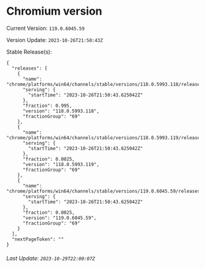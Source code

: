 # Chromium version

Current Version: `119.0.6045.59`

Version Update: `2023-10-26T21:50:43Z`

Stable Release(s):
```
{
  "releases": [
    {
      "name": "chrome/platforms/win64/channels/stable/versions/118.0.5993.118/releases/1698357043",
      "serving": {
        "startTime": "2023-10-26T21:50:43.625042Z"
      },
      "fraction": 0.995,
      "version": "118.0.5993.118",
      "fractionGroup": "69"
    },
    {
      "name": "chrome/platforms/win64/channels/stable/versions/118.0.5993.119/releases/1698357043",
      "serving": {
        "startTime": "2023-10-26T21:50:43.625042Z"
      },
      "fraction": 0.0025,
      "version": "118.0.5993.119",
      "fractionGroup": "69"
    },
    {
      "name": "chrome/platforms/win64/channels/stable/versions/119.0.6045.59/releases/1698357043",
      "serving": {
        "startTime": "2023-10-26T21:50:43.625042Z"
      },
      "fraction": 0.0025,
      "version": "119.0.6045.59",
      "fractionGroup": "69"
    }
  ],
  "nextPageToken": ""
}
```

###### Last Update: `2023-10-29T22:00:07Z`
        